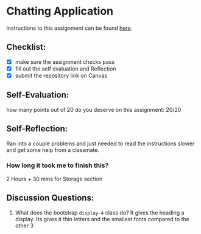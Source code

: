 Chatting Application
=====================
Instructions to this assignment can be found [here](https://it3049c.github.io/coursework/labs/chatting-app).

## Checklist:
- [x] make sure the assignment checks pass
- [x] fill out the self evaluation and Reflection
- [x] submit the repository link on Canvas

## Self-Evaluation:

how many points out of 20 do you deserve on this assignment: 
20/20
## Self-Reflection:
<!-- Write your self-reflection under this line -->
Ran into a couple problems and just needed to read the instructions slower and get some help from a classmate. 
### How long it took me to finish this?
2 Hours + 30 mins for Storage section

## Discussion Questions:
1. What does the bootstrap `display-4` class do?
It gives the heading a display. Its gives it thin letters and the smallest fonts compared to the other 3